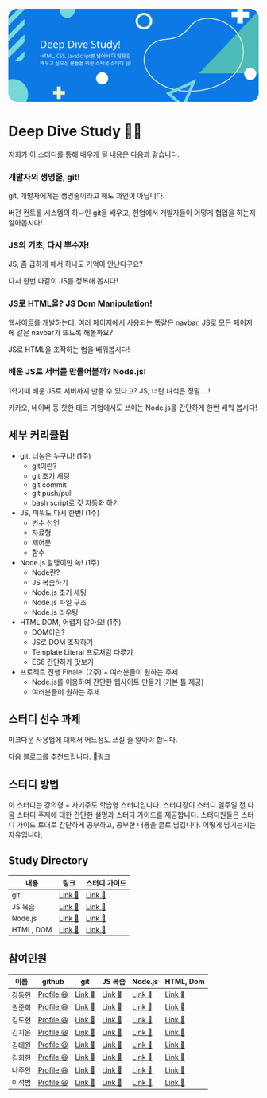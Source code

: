 <p align="center">
  <img src="https://github.com/daniel2231/Deep-Dive-Study/blob/master/Artboard_1.svg" alt="Deep Dive Study"/>
</p>

# Deep Dive Study 🏊🏻

저희가 이 스터디를 통해 배우게 될 내용은 다음과 같습니다.

### 개발자의 생명줄, git!

git, 개발자에게는 생명줄이라고 해도 과언이 아닙니다. 

버전 컨트롤 시스템의 하나인 git을 배우고, 현업에서 개발자들이 어떻게 협업을 하는지 알아봅시다!

### JS의 기초, 다시 뿌수자!

JS, 좀 급하게 해서 하나도 기억이 안난다구요?

다시 한번 다같이 JS를 정복해 봅시다!

### JS로 HTML을? JS Dom Manipulation!

웹사이트를 개발하는데, 여러 페이지에서 사용되는 똑같은 navbar, JS로 모든 페이지에 같은 navbar가 뜨도록 해볼까요?

JS로 HTML을 조작하는 법을 배워봅시다!

### 배운 JS로 서버를 만들어볼까? Node.js!

1학기때 배운 JS로 서버까지 만들 수 있다고? JS, 너란 녀석은 정말....!

카카오, 네이버 등 핫한 테크 기업에서도 쓰이는 Node.js를 간단하게 한번 배워 봅시다!

<detail><summary><h2> 세부 커리큘럼 </h2></summary>

- git, 너놈은 누구냐! (1주)
    - git이란?
    - git 초기 세팅
    - git commit
    - git push/pull
    - bash script로 깃 자동화 하기
- JS, 미워도 다시 한번! (1주)
    - 변수 선언
    - 자료형
    - 제어문
    - 함수
- Node.js 알맹이만 쏙! (1주)
    - Node란?
    - JS 복습하기
    - Node.js 초기 세팅
    - Node.js 파일 구조
    - Node.js 라우팅
- HTML DOM, 어렵지 않아요! (1주)
    - DOM이란?
    - JS로 DOM 조작하기
    - Template Literal 프로처럼 다루기
    - ES6 간단하게 맛보기
- 프로젝트 진행 Finale! (2주) + 여러분들이 원하는 주제
    - Node.js를 이용하여 간단한 웹사이트 만들기 (기본 틀 제공)
    - 여러분들이 원하는 주제

</detail>

## 스터디 선수 과제

마크다운 사용법에 대해서 어느정도 쓰실 줄 알아야 합니다.

다음 블로그를 추천드립니다. [🔗링크](https://velog.io/@yuuuye/velog-%EB%A7%88%ED%81%AC%EB%8B%A4%EC%9A%B4MarkDown-%EC%9E%91%EC%84%B1%EB%B2%95)

## 스터디 방법

이 스터디는 강의형 + 자기주도 학습형 스터디입니다. 스터디장이 스터디 일주일 전 다음 스터디 주제에 대한 간단한 설명과 스터디 가이드를 제공합니다. 스터디원들은 스터디 가이드 토대로 간단하게 공부하고, 공부한 내용을 글로 남깁니다. 어떻게 남기는지는 자유입니다. 

## Study Directory

내용 | 링크 | 스터디 가이드
------------ | ------------- | -------------
git | [Link 🔗](https://github.com/daniel2231/Deep-Dive-Study/tree/master/git) | [Link 🔗]()
JS 복습 | [Link 🔗]() | [Link 🔗]()
Node.js | [Link 🔗]() | [Link 🔗]()
HTML, DOM | [Link 🔗]() | [Link 🔗]()

## 참여인원

이름 | github | git | JS 복습 | Node.js | HTML, Dom
------------ | ------------- | ------------- | ------------- | ------------- | -------------
강동헌 | [Profile 😆](https://github.com/daniel2231?tab=overview&from=2020-01-01&to=2020-01-01) |[Link 🔗](https://github.com/daniel2231/Deep-Dive-Study/tree/master/git)|[Link 🔗]()|[Link 🔗]()|[Link 🔗]()
권준희 | [Profile 😆]()|[Link 🔗]()|[Link 🔗]()|[Link 🔗]()|[Link 🔗]()
김도현 | [Profile 😆]()|[Link 🔗]()|[Link 🔗]()|[Link 🔗]()|[Link 🔗]()
김지윤 | [Profile 😆]()|[Link 🔗]()|[Link 🔗]()|[Link 🔗]()|[Link 🔗]()
김태원 | [Profile 😆]()|[Link 🔗]()|[Link 🔗]()|[Link 🔗]()|[Link 🔗]()
김희현 | [Profile 😆]()|[Link 🔗]()|[Link 🔗]()|[Link 🔗]()|[Link 🔗]()
나주안 | [Profile 😆]()|[Link 🔗]()|[Link 🔗]()|[Link 🔗]()|[Link 🔗]()
이석범 | [Profile 😆]()|[Link 🔗]()|[Link 🔗]()|[Link 🔗]()|[Link 🔗]()
